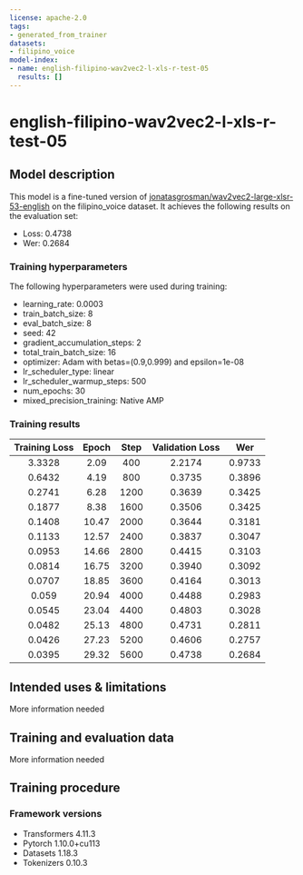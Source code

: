 ```yaml
---
license: apache-2.0
tags:
- generated_from_trainer
datasets:
- filipino_voice
model-index:
- name: english-filipino-wav2vec2-l-xls-r-test-05
  results: []
---
```

# english-filipino-wav2vec2-l-xls-r-test-05

## Model description

This model is a fine-tuned version of [jonatasgrosman/wav2vec2-large-xlsr-53-english](https://huggingface.co/jonatasgrosman/wav2vec2-large-xlsr-53-english) on the filipino_voice dataset.
It achieves the following results on the evaluation set:
- Loss: 0.4738
- Wer: 0.2684

### Training hyperparameters

The following hyperparameters were used during training:
- learning_rate: 0.0003
- train_batch_size: 8
- eval_batch_size: 8
- seed: 42
- gradient_accumulation_steps: 2
- total_train_batch_size: 16
- optimizer: Adam with betas=(0.9,0.999) and epsilon=1e-08
- lr_scheduler_type: linear
- lr_scheduler_warmup_steps: 500
- num_epochs: 30
- mixed_precision_training: Native AMP

### Training results

| Training Loss | Epoch | Step | Validation Loss | Wer    |
|:-------------:|:-----:|:----:|:---------------:|:------:|
| 3.3328        | 2.09  | 400  | 2.2174          | 0.9733 |
| 0.6432        | 4.19  | 800  | 0.3735          | 0.3896 |
| 0.2741        | 6.28  | 1200 | 0.3639          | 0.3425 |
| 0.1877        | 8.38  | 1600 | 0.3506          | 0.3425 |
| 0.1408        | 10.47 | 2000 | 0.3644          | 0.3181 |
| 0.1133        | 12.57 | 2400 | 0.3837          | 0.3047 |
| 0.0953        | 14.66 | 2800 | 0.4415          | 0.3103 |
| 0.0814        | 16.75 | 3200 | 0.3940          | 0.3092 |
| 0.0707        | 18.85 | 3600 | 0.4164          | 0.3013 |
| 0.059         | 20.94 | 4000 | 0.4488          | 0.2983 |
| 0.0545        | 23.04 | 4400 | 0.4803          | 0.3028 |
| 0.0482        | 25.13 | 4800 | 0.4731          | 0.2811 |
| 0.0426        | 27.23 | 5200 | 0.4606          | 0.2757 |
| 0.0395        | 29.32 | 5600 | 0.4738          | 0.2684 |

## Intended uses & limitations

More information needed

## Training and evaluation data

More information needed

## Training procedure

### Framework versions

- Transformers 4.11.3
- Pytorch 1.10.0+cu113
- Datasets 1.18.3
- Tokenizers 0.10.3

